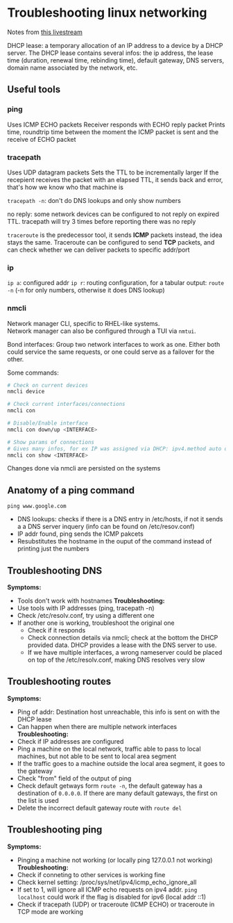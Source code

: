 # Troubleshooting linux networking

Notes from [this livestream](https://www.youtube.com/live/dHa2Bja85U0)

DHCP lease: a temporary allocation of an IP address to a device by a DHCP server. The DHCP lease contains several infos: the ip address, the lease time (duration, renewal time, rebinding time), default gateway, DNS servers, domain name associated by the network, etc.

## Useful tools

### **ping**

Uses ICMP ECHO packets
Receiver responds with ECHO reply packet
Prints time, roundtrip time between the moment the ICMP packet is sent and the receive of ECHO packet

### **tracepath**

Uses UDP datagram packets
Sets the TTL to be incrementally larger
If the recepient receives the packet with an elapsed TTL, it sends back and error, that's how we know who that machine is

`tracepath -n`: don't do DNS lookups and only show numbers

no reply: some network devices can be configured to not reply on expired TTL. tracepath will try 3 times before reporting there was no reply

`traceroute` is the predecessor tool, it sends **ICMP** packets instead, the idea stays the same. Traceroute can be configured to send **TCP** packets, and can check whether we can deliver packets to specific addr/port

### **ip**

`ip a`: configured addr
`ip r`: routing configuration, for a tabular output: `route -n` (-n for only numbers, otherwise it does DNS lookup)

### **nmcli**

Network manager CLI, specific to RHEL-like systems.  
Network manager can also be configured through a TUI via `nmtui`.  

Bond interfaces: Group two network interfaces to work as one. Either both could service the same requests, or one could serve as a failover for the other.  

Some commands:

```bash
# Check on current devices
nmcli device

# Check current interfaces/connections
nmcli con

# Disable/Enable interface
nmcli con down/up <INTERFACE>

# Show params of connections
# Gives many infos, for ex IP was assigned via DHCP: ipv4.method auto or manual
nmcli con show <INTERFACE>
```

Changes done via nmcli are persisted on the systems  

## Anatomy of a ping command

`ping www.google.com`

- DNS lookups: checks if there is a DNS entry in /etc/hosts, if not it sends a a DNS server inquery (info can be found on /etc/resov.conf)
- IP addr found, ping sends the ICMP pakcets
- Resubstitutes the hostname in the ouput of the command instead of printing just the numbers

## Troubleshooting DNS

**Symptoms:**

- Tools don't work with hostnames
**Troubleshooting:**
- Use tools with IP addresses (ping, tracepath -n)
- Check /etc/resolv.conf, try using a different one
- If another one is working, troubleshoot the original one
  - Check if it responds
  - Check connection details via nmcli; check at the bottom the DHCP provided data. DHCP provides a lease with the DNS server to use.
  - If we have multiple interfaces, a wrong nameserver could be placed on top of the /etc/resolv.conf, making DNS resolves very slow

## Troubleshooting routes

**Symptoms:**

- Ping of addr: Destination host unreachable, this info is sent on with the DHCP lease
- Can happen when there are multiple network interfaces
**Troubleshooting:**
- Check if IP addresses are configured
- Ping a machine on the local network, traffic able to pass to local machines, but not able to be sent to local area segment
- If the traffic goes to a machine outside the local area segment, it goes to the gateway
- Check "from" field of the output of ping
- Check default getways form `route -n`, the default gateway has a destination of `0.0.0.0`. If there are many default gateways, the first on the list is used
- Delete the incorrect default gateway route with `route del`

## Troubleshooting ping

**Symptoms:**

- Pinging a machine not working (or locally ping 127.0.0.1 not working)
**Troubleshooting:**
- Check if conneting to other services is working fine
- Check kernel setting: /proc/sys/net/ipv4/icmp_echo_ignore_all
- If set to 1, will ignore all ICMP echo requests on ipv4 addr. `ping localhost` could work if the flag is disabled for ipv6 (local addr ::1)
- Check if tracepath (UDP) or traceroute (ICMP ECHO) or traceroute in TCP mode are working
